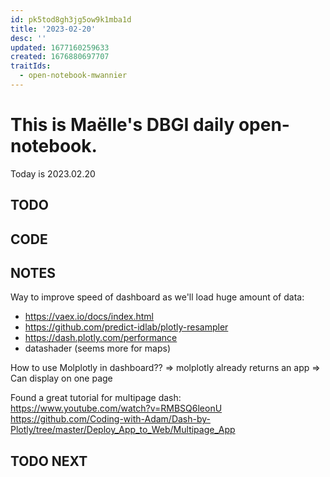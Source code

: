 ```yaml
---
id: pk5tod8gh3jg5ow9k1mba1d
title: '2023-02-20'
desc: ''
updated: 1677160259633
created: 1676880697707
traitIds:
  - open-notebook-mwannier
---
```



# This is Maëlle's DBGI daily open-notebook.

Today is 2023.02.20


## TODO

## CODE

## NOTES

Way to improve speed of dashboard as we'll load huge amount of data:
- https://vaex.io/docs/index.html
- https://github.com/predict-idlab/plotly-resampler
- https://dash.plotly.com/performance
- datashader (seems more for maps)



How to use Molplotly in dashboard?? => molplotly already returns an app
=> Can display on one page  


Found a great tutorial for multipage dash:                
https://www.youtube.com/watch?v=RMBSQ6leonU         
https://github.com/Coding-with-Adam/Dash-by-Plotly/tree/master/Deploy_App_to_Web/Multipage_App

## TODO NEXT

